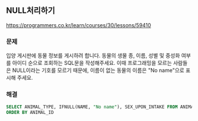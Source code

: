 ## NULL처리하기
https://programmers.co.kr/learn/courses/30/lessons/59410

### 문제
입양 게시판에 동물 정보를 게시하려 합니다. 
동물의 생물 종, 이름, 성별 및 중성화 여부를 아이디 순으로 조회하는 SQL문을 작성해주세요. 
이때 프로그래밍을 모르는 사람들은 NULL이라는 기호를 모르기 때문에, 이름이 없는 동물의 이름은 "No name"으로 표시해 주세요.

### 해결
```SQL
SELECT ANIMAL_TYPE, IFNULL(NAME, "No name"), SEX_UPON_INTAKE FROM ANIMAL_INS
ORDER BY ANIMAL_ID
```
